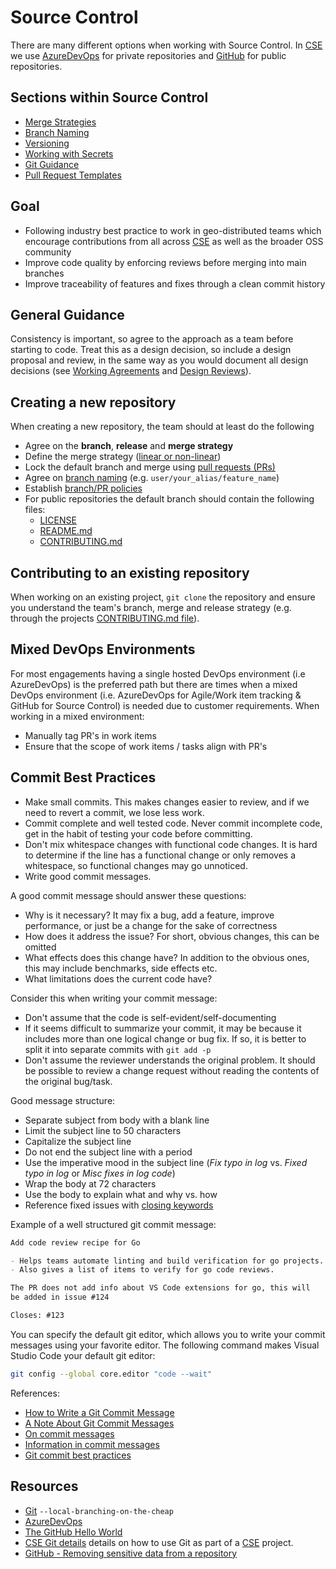 # Source Control

There are many different options when working with Source Control. In [CSE](../CSE.md) we use [AzureDevOps](https://azure.microsoft.com/en-us/services/devops/) for private repositories and [GitHub](https://github.com/) for public repositories.

## Sections within Source Control

* [Merge Strategies](contributing/merge-strategies.md)
* [Branch Naming](contributing/naming-branches.md)
* [Versioning](versioning/readme.md)
* [Working with Secrets](secrets-management/readme.md)
* [Git Guidance](git-guidance/readme.md)
* [Pull Request Templates](pull-request-templates/README.md)

## Goal

* Following industry best practice to work in geo-distributed teams which encourage contributions from all across [CSE](../CSE.md) as well as the broader OSS community
* Improve code quality by enforcing reviews before merging into main branches
* Improve traceability of features and fixes through a clean commit history

## General Guidance

Consistency is important, so agree to the approach as a team before starting to code. Treat this as a design decision, so include a design proposal and review, in the same way as you would document all design decisions (see [Working Agreements](../agile-development/team-agreements/working-agreements/readme.md) and [Design Reviews](../design-reviews/readme.md)).

## Creating a new repository

When creating a new repository, the team should at least do the following

* Agree on the **branch**, **release** and **merge strategy**
* Define the merge strategy ([linear or non-linear](./contributing/merge-strategies.md))
* Lock the default branch and merge using [pull requests (PRs)](../code-reviews/pull-requests.md)
* Agree on [branch naming](./contributing/naming-branches.md) (e.g. `user/your_alias/feature_name`)
* Establish [branch/PR policies](../code-reviews/pull-requests.md)
* For public repositories the default branch should contain the following files:
  * [LICENSE](../resources/templates/LICENSE)
  * [README.md](../resources/templates/README.md)
  * [CONTRIBUTING.md](../resources/templates/CONTRIBUTING.md)

## Contributing to an existing repository

When working on an existing project, `git clone` the repository and ensure you understand the team's branch, merge and release strategy (e.g. through the projects [CONTRIBUTING.md file](https://blog.github.com/2012-09-17-contributing-guidelines/)).

## Mixed DevOps Environments

For most engagements having a single hosted DevOps environment (i.e AzureDevOps) is the preferred path but there are times when a mixed DevOps environment (i.e. AzureDevOps for Agile/Work item tracking & GitHub for Source Control) is needed due to customer requirements. When working in a mixed environment:

* Manually tag PR's in work items
* Ensure that the scope of work items / tasks align with PR's

## Commit Best Practices

* Make small commits. This makes changes easier to review, and if we need to revert a commit, we lose less work.
* Commit complete and well tested code. Never commit incomplete code, get in the habit of testing your code before committing.
* Don't mix whitespace changes with functional code changes. It is hard to determine if the line has a functional change or only removes a whitespace, so functional changes may go unnoticed.
* Write good commit messages.

A good commit message should answer these questions:

* Why is it necessary? It may fix a bug, add a feature, improve performance, or just be a change for the sake of correctness
* How does it address the issue? For short, obvious changes, this can be omitted
* What effects does this change have? In addition to the obvious ones, this may include benchmarks, side effects etc.
* What limitations does the current code have?

Consider this when writing your commit message:

* Don't assume that the code is self-evident/self-documenting
* If it seems difficult to summarize your commit, it may be because it includes more than one logical change or bug fix. If so, it is better to split it into separate commits with `git add -p`
* Don't assume the reviewer understands the original problem. It should be possible to review a change request without reading the contents of the original bug/task.

Good message structure:

* Separate subject from body with a blank line
* Limit the subject line to 50 characters
* Capitalize the subject line
* Do not end the subject line with a period
* Use the imperative mood in the subject line (*Fix typo in log* vs. *Fixed typo in log* or *Misc fixes in log code*)
* Wrap the body at 72 characters
* Use the body to explain what and why vs. how
* Reference fixed issues with [closing keywords](https://help.github.com/en/enterprise/2.16/user/github/managing-your-work-on-github/closing-issues-using-keywords)

Example of a well structured git commit message:

```md
Add code review recipe for Go

- Helps teams automate linting and build verification for go projects.
- Also gives a list of items to verify for go code reviews.

The PR does not add info about VS Code extensions for go, this will
be added in issue #124

Closes: #123
```

You can specify the default git editor, which allows you to write your commit messages using your favorite editor. The following command makes Visual Studio Code your default git editor:

```bash
git config --global core.editor "code --wait"
```

References:

* [How to Write a Git Commit Message](https://chris.beams.io/posts/git-commit/)
* [A Note About Git Commit Messages](https://tbaggery.com/2008/04/19/a-note-about-git-commit-messages.html)
* [On commit messages](http://who-t.blogspot.com/2009/12/on-commit-messages.html)
* [Information in commit messages](https://wiki.openstack.org/wiki/GitCommitMessages#Information_in_commit_messages)
* [Git commit best practices](https://medium.com/@nawarpianist/git-commit-best-practices-dab8d722de99)

## Resources

* [Git](https://git-scm.com/) `--local-branching-on-the-cheap`
* [AzureDevOps](https://azure.microsoft.com/en-us/services/devops/)
* [The GitHub Hello World](https://guides.github.com/activities/hello-world/)
* [CSE Git details](./git-guidance/readme.md) details on how to use Git as part of a [CSE](../CSE.md) project.
* [GitHub - Removing sensitive data from a repository](https://help.github.com/articles/removing-sensitive-data-from-a-repository/)

